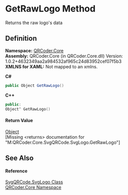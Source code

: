 # GetRawLogo Method


Returns the raw logo's data



## Definition
**Namespace:** <a href="N_QRCoder_Core.md">QRCoder.Core</a>  
**Assembly:** QRCoder.Core (in QRCoder.Core.dll) Version: 1.0.2+4632349aa2a984532af965c24d83952cef07f5b3  
**XMLNS for XAML:** Not mapped to an xmlns.

**C#**
``` C#
public Object GetRawLogo()
```
**C++**
``` C++
public:
Object^ GetRawLogo()
```



#### Return Value
<a href="https://learn.microsoft.com/dotnet/api/system.object" target="_blank" rel="noopener noreferrer">Object</a>  
\[Missing &lt;returns&gt; documentation for "M:QRCoder.Core.SvgQRCode.SvgLogo.GetRawLogo"\]

## See Also


#### Reference
<a href="T_QRCoder_Core_SvgQRCode_SvgLogo.md">SvgQRCode.SvgLogo Class</a>  
<a href="N_QRCoder_Core.md">QRCoder.Core Namespace</a>  
